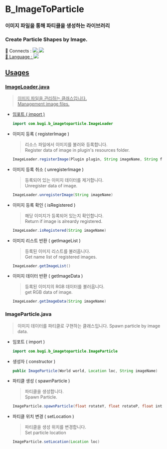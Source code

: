 
# B_ImageToParticle
### 이미지 파일을 통해 파티클을 생성하는 라이브러리
### Create Particle Shapes by Image.
<div>
📌 Connects : <a href="https://github.com/BoogieBugi"><img src=https://img.shields.io/badge/Github-000000?logo=github&style=flat-square>
<a href="https://youtube.com/@Bu_Gi"><img src=https://img.shields.io/badge/Youtube-red?logo=youtube&style=flat-square>
</div>
<div>
🔎 Language : <img src=https://img.shields.io/badge/Java-orange?&style=flat-square>
</div>

## Usages
### ImageLoader.java
> 이미지 파일을 관리하는 클래스입니다.  
> Management image files.
* 임포트 ( import )
  ```java
  import com.bugi.b_imagetoparticle.ImageLoader
  ```

* 이미지 등록 ( registerImage )
  > 리소스 파일에서 이미지를 불러와 등록합니다.  
  > Register data of image in plugin's resources folder.
  ```java
  ImageLoader.registerImage(Plugin plugin, String imageName, String fileName)
  ```

* 이미지 등록 취소 ( unregisterImage )
  > 등록되어 있는 이미지 데이터를 제거합니다.  
  > Unregister data of image.
  ```java
  ImageLoader.unregisterImage(String imageName)
  ```

* 이미지 등록 확인 ( isRegistered )
  > 해당 이미지가 등록되어 있는지 확인합니다.  
  > Return if image is alreardy registered.
  ```java
  ImageLoader.isRegistered(String imageName)
  ```

* 이미지 리스트 반환 ( getImageList )
  > 등록된 이미지 리스트를 불러옵니다.  
  > Get name list of registered images.
  ```java
  ImageLoader.getImageList()
  ```

* 이미지 데이터 반환 ( getImageData )
  > 등록된 이미지의 RGB 데이터를 불러옵니다.  
  > get RGB data of image.
  ```java
  ImageLoader.getImageData(String imageName)
  ```

### ImageParticle.java
> 이미지 데이터를 파티클로 구현하는 클래스입니다.
> Spawn particle by image data.
* 임포트 ( import )
  ```java
  import com.bugi.b_imagetoparticle.ImageParticle
  ```

* 생성자 ( constructor )
  ```java
  public ImageParticle(World world, Location loc, String imageName)
  ```

* 파티클 생성 ( spawnParticle )
  > 파티클을 생성합니다.  
  > Spawn Particle.
  ```java
  ImageParticle.spawnParticle(float rotateY, float rotateP, float interval, float size)
  ```

* 파티클 위치 변경 ( setLocation )
  > 파티클을 생성 위치를 변경합니다.  
  > Set particle location
  ```java
  ImageParticle.setLocation(Location loc)
  ```